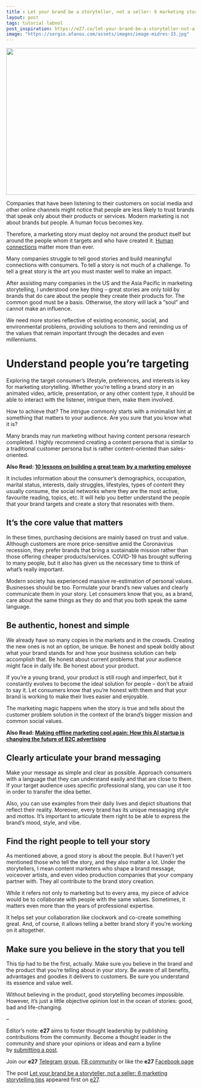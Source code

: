 ```yaml
---
title : Let your brand be a storyteller, not a seller: 6 marketing storytelling tips
layout: post
tags: tutorial labnol
post_inspiration: https://e27.co/let-your-brand-be-a-storyteller-not-a-seller-6-marketing-storytelling-tips-20210330/
image: "https://sergio.afanou.com/assets/images/image-midres-33.jpg"
---
```


<img loading="lazy" class="aligncenter size-full wp-image-261518" src="https://e27.co/wp-content/uploads/2020/01/TikTok_future_digitalmarketing.jpg" alt="" width="690" height="390" />
<p>Companies that have been listening to their customers on social media and other online channels might notice that people are less likely to trust brands that speak only about their products or services. Modern marketing is not about brands but people. A human focus becomes key.</p>
<p>Therefore, a marketing story must deploy not around the product itself but around the people whom it targets and who have created it. <a rel="follow" href="https://e27.co/why-humanising-e-commerce-will-be-the-game-changer-for-dtc-brands-20200626/">Human connections</a> matter more than ever. </p>
<p>Many companies struggle to tell good stories and build meaningful connections with consumers. To tell a story is not much of a challenge. To tell a great story is the art you must master well to make an impact. </p>
<p>After assisting many companies in the US and the Asia Pacific in marketing storytelling, I understood one key thing &#8211; great stories are only told by brands that do care about the people they create their products for. The common good must be a basis. Otherwise, the story will lack a “soul” and cannot make an influence. </p>
<p>We need more stories reflective of existing economic, social, and environmental problems, providing solutions to them and reminding us of the values that remain important through the decades and even millenniums. </p>
<h1>Understand people you’re targeting</h1>
<p>Exploring the target consumer’s lifestyle, preferences, and interests is key for marketing storytelling. Whether you’re telling a brand story in an animated video, article, presentation, or any other content type, it should be able to interact with the listener, intrigue them, make them involved. </p>
<p>How to achieve that? The intrigue commonly starts with a minimalist hint at something that matters to your audience. Are you sure that you know what it is?</p>
<p>Many brands may run marketing without having content persona research completed. I highly recommend creating a content persona that is similar to a traditional customer persona but is rather content-oriented than sales-oriented. </p>
<p><strong>Also Read: <a rel="follow" href="https://e27.co/10-kessons-on-building-a-great-team%e2%80%8a-by-a-marketing-employee-20210127/">10 lessons on building a great team  by a marketing employee</a></strong></p>
<p>It includes information about the consumer’s demographics, occupation, marital status, interests, daily struggles, lifestyles, types of content they usually consume, the social networks where they are the most active, favourite reading, topics, etc. It will help you better understand the people that your brand targets and create a story that resonates with them.</p>
<h2>It’s the core value that matters</h2>
<p>In these times, purchasing decisions are mainly based on trust and value. Although customers are more price-sensitive amid the Coronavirus recession, they prefer brands that bring a sustainable mission rather than those offering cheaper products/services. COVID-19 has brought suffering to many people, but it also has given us the necessary time to think of what’s really important. </p>
<p>Modern society has experienced massive re-estimation of personal values. Businesses should be too. Formulate your brand’s new values and clearly communicate them in your story. Let consumers know that you, as a brand, care about the same things as they do and that you both speak the same language.</p>
<h2>Be authentic, honest and simple</h2>
<p>We already have so many copies in the markets and in the crowds. Creating the new ones is not an option, be unique. Be honest and speak boldly about what your brand stands for and how your business solution can help accomplish that. Be honest about current problems that your audience might face in daily life. Be honest about your product. </p>
<p>If you’re a young brand, your product is still rough and imperfect, but it constantly evolves to become the ideal solution for people &#8211; don’t be afraid to say it. Let consumers know that you’re honest with them and that your brand is working to make their lives easier and enjoyable. </p>
<p>The marketing magic happens when the story is true and tells about the customer problem solution in the context of the brand’s bigger mission and common social values. </p>
<p><strong>Also Read: <a rel="follow" href="https://e27.co/making-offline-marketing-cool-again-how-this-ai-startup-is-changing-the-future-of-b2c-advertising-20210108/">Making offline marketing cool again: How this AI startup is changing the future of B2C advertising</a></strong></p>
<h2>Clearly articulate your brand messaging</h2>
<p>Make your message as simple and clear as possible. Approach consumers with a language that they can understand easily and that are close to them. If your target audience uses specific professional slang, you can use it too in order to transfer the idea better.</p>
<p>Also, you can use examples from their daily lives and depict situations that reflect their reality. Moreover, every brand has its unique messaging style and mottos. It’s important to articulate them right to be able to express the brand’s mood, style, and vibe.   </p>
<h2>Find the right people to tell your story</h2>
<p>As mentioned above, a good story is about the people. But I haven’t yet mentioned those who tell the story, and they also matter a lot. Under the storytellers, I mean content marketers who shape a brand message, voiceover artists, and even video production companies that your company partner with. They all contribute to the brand story creation. </p>
<p>While it refers not only to marketing but to every area, my piece of advice would be to collaborate with people with the same values. Sometimes, it matters even more than the years of professional expertise. </p>
<p>It helps set your collaboration like clockwork and co-create something great. And, of course, it allows telling a better brand story if you’re working on it altogether.  </p>
<h2>Make sure you believe in the story that you tell</h2>
<p>This tip had to be the first, actually. Make sure you believe in the brand and the product that you’re telling about in your story. Be aware of all benefits, advantages and goodies it delivers to customers. Be sure you understand its essence and value well. </p>
<p>Without believing in the product, good storytelling becomes impossible. However, it’s just a little objective opinion lost in the ocean of stories: good, bad and life-changing.</p>
<p>&#8211;</p>
<p class="p1"><span class="s1">Editor’s note: <strong>e27</strong> aims to foster thought leadership by publishing contributions from the community. Become a thought leader in the community and share your opinions or ideas and earn a byline by <a rel="follow" href="https://e27.co/contributor"><span class="s2">submitting a post</span></a>.</span></p>
<p class="p1"><span class="s1">Join our <strong>e27</strong> <a rel="follow" href="https://t.me/joinchat/HmTbfBcGCZeykhM8NOlQ-g"><span class="s2">Telegram group</span></a>, <a rel="follow" href="https://www.facebook.com/groups/e27co/permalink/886904662065955/">FB community</a> or like the <strong>e27</strong> <a rel="follow" href="https://www.facebook.com/e27/?ref=your_pages"><span class="s2">Facebook page</span></a></span></p>
<p>The post <a rel="nofollow" href="https://e27.co/let-your-brand-be-a-storyteller-not-a-seller-6-marketing-storytelling-tips-20210330/">Let your brand be a storyteller, not a seller: 6 marketing storytelling tips</a> appeared first on <a rel="nofollow" href="https://e27.co">e27</a>.</p>
